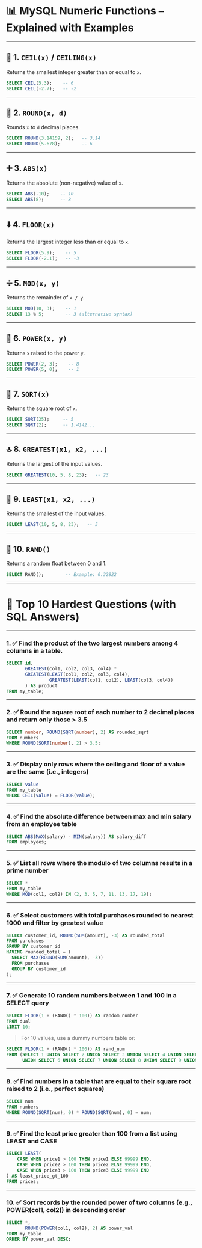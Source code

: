 

# 📊 MySQL Numeric Functions – Explained with Examples

---

## 🔢 1. `CEIL(x)` / `CEILING(x)`
Returns the smallest integer greater than or equal to `x`.

```sql
SELECT CEIL(5.3);    -- 6
SELECT CEIL(-2.7);   -- -2
```

---

## 🧮 2. `ROUND(x, d)`
Rounds `x` to `d` decimal places.

```sql
SELECT ROUND(3.14159, 2);   -- 3.14
SELECT ROUND(5.678);        -- 6
```

---

## ➕ 3. `ABS(x)`
Returns the absolute (non-negative) value of `x`.

```sql
SELECT ABS(-10);    -- 10
SELECT ABS(8);      -- 8
```

---

## ⬇️ 4. `FLOOR(x)`
Returns the largest integer less than or equal to `x`.

```sql
SELECT FLOOR(5.9);    -- 5
SELECT FLOOR(-2.1);   -- -3
```

---

## ➗ 5. `MOD(x, y)`
Returns the remainder of `x / y`.

```sql
SELECT MOD(10, 3);    -- 1
SELECT 13 % 5;        -- 3 (alternative syntax)
```

---

## 🔌 6. `POWER(x, y)`
Returns `x` raised to the power `y`.

```sql
SELECT POWER(2, 3);    -- 8
SELECT POWER(5, 0);    -- 1
```

---

## 🧠 7. `SQRT(x)`
Returns the square root of `x`.

```sql
SELECT SQRT(25);     -- 5
SELECT SQRT(2);      -- 1.4142...
```

---

## 🔝 8. `GREATEST(x1, x2, ...)`
Returns the largest of the input values.

```sql
SELECT GREATEST(10, 5, 8, 23);   -- 23
```

---

## 🔽 9. `LEAST(x1, x2, ...)`
Returns the smallest of the input values.

```sql
SELECT LEAST(10, 5, 8, 23);   -- 5
```

---

## 🎲 10. `RAND()`
Returns a random float between 0 and 1.

```sql
SELECT RAND();        -- Example: 0.32822
```

---

# 🧠 Top 10 Hardest Questions (with SQL Answers)

---

### 1. ✅ **Find the product of the two largest numbers among 4 columns in a table.**

```sql
SELECT id,
       GREATEST(col1, col2, col3, col4) * 
       GREATEST(LEAST(col1, col2, col3, col4),
                GREATEST(LEAST(col1, col2), LEAST(col3, col4))
       ) AS product
FROM my_table;
```

---

### 2. ✅ **Round the square root of each number to 2 decimal places and return only those > 3.5**

```sql
SELECT number, ROUND(SQRT(number), 2) AS rounded_sqrt
FROM numbers
WHERE ROUND(SQRT(number), 2) > 3.5;
```

---

### 3. ✅ **Display only rows where the ceiling and floor of a value are the same (i.e., integers)**

```sql
SELECT value
FROM my_table
WHERE CEIL(value) = FLOOR(value);
```

---

### 4. ✅ **Find the absolute difference between max and min salary from an employee table**

```sql
SELECT ABS(MAX(salary) - MIN(salary)) AS salary_diff
FROM employees;
```

---

### 5. ✅ **List all rows where the modulo of two columns results in a prime number**

```sql
SELECT *
FROM my_table
WHERE MOD(col1, col2) IN (2, 3, 5, 7, 11, 13, 17, 19);
```

---

### 6. ✅ **Select customers with total purchases rounded to nearest 1000 and filter by greatest value**

```sql
SELECT customer_id, ROUND(SUM(amount), -3) AS rounded_total
FROM purchases
GROUP BY customer_id
HAVING rounded_total = (
  SELECT MAX(ROUND(SUM(amount), -3))
  FROM purchases
  GROUP BY customer_id
);
```

---

### 7. ✅ **Generate 10 random numbers between 1 and 100 in a SELECT query**

```sql
SELECT FLOOR(1 + (RAND() * 100)) AS random_number
FROM dual
LIMIT 10;
```

> For 10 values, use a dummy numbers table or:
```sql
SELECT FLOOR(1 + (RAND() * 100)) AS rand_num
FROM (SELECT 1 UNION SELECT 2 UNION SELECT 3 UNION SELECT 4 UNION SELECT 5 
      UNION SELECT 6 UNION SELECT 7 UNION SELECT 8 UNION SELECT 9 UNION SELECT 10) AS t;
```

---

### 8. ✅ **Find numbers in a table that are equal to their square root raised to 2 (i.e., perfect squares)**

```sql
SELECT num
FROM numbers
WHERE ROUND(SQRT(num), 0) * ROUND(SQRT(num), 0) = num;
```

---

### 9. ✅ **Find the least price greater than 100 from a list using LEAST and CASE**

```sql
SELECT LEAST(
    CASE WHEN price1 > 100 THEN price1 ELSE 99999 END,
    CASE WHEN price2 > 100 THEN price2 ELSE 99999 END,
    CASE WHEN price3 > 100 THEN price3 ELSE 99999 END
) AS least_price_gt_100
FROM prices;
```

---

### 10. ✅ **Sort records by the rounded power of two columns (e.g., POWER(col1, col2)) in descending order**

```sql
SELECT *,
       ROUND(POWER(col1, col2), 2) AS power_val
FROM my_table
ORDER BY power_val DESC;
```
